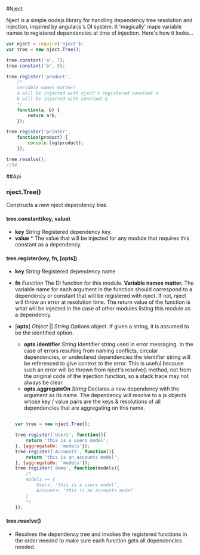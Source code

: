 #Nject

Nject is a simple nodejs library for handling dependency tree resolution and injection, inspired by angularjs's DI system. It 'magically' maps variable names to registered dependencies at time of injection. Here's how it looks...

```javascript
var nject = require('nject');
var tree = new nject.Tree();

tree.constant('a', 7);
tree.constant('b', 9);

tree.register('product',
    /*
    variable names matter!
    a will be injected with nject's registered constant a
    b will be injected with constant b
    */
    function(a, b) {
        return a*b;
    });

tree.register('printer',
    function(product) {
        console.log(product);
    });

tree.resolve();
//54

```

##Api

### nject.Tree()

Constructs a new nject dependency tree.

#### tree.constant(key, value)

 - **key** *String* Registered dependency key.
 - **value** * The value that will be injected for any module that requires this constant as a dependency.

#### tree.register(key, fn, [opts])

 - **key** *String* Registered dependency name
 - **fn** *Function* The DI function for this module. **Variable names matter.** The variable name for each argument in the function should correspond to a dependency or constant that will be registered with nject. If not, nject will throw an error at resolution time. The return value of the function is what will be injected in the case of other modules listing this module as a dependency.
 - [**opts**] *Object* || *String* Options object. If given a string, it is assumed to be the identified option.
    - **opts.identifier** *String* Identifier string used in error messaging. In the case of errors resulting from naming conflicts, circular dependencies, or undeclared dependencies the identifier string will be referenced to give context to the error. This is useful because such an error will be thrown from nject's resolve() method, not from the original code of the injection function, so a stack trace may not always be clear.
    - **opts.aggregateOn** *String* Declares a new dependency with the argument as its name. The dependency will resolve to a js objects whose key / value pairs are the keys & resolutions of all dependencies that are aggregating on this name.

    ```javascript

    var tree = new nject.Tree();

    tree.register('Users', function(){
        return 'this is a users model';
    }, {aggregateOn: 'models'});
    tree.register('Accounts', function(){
        return 'this is an accounts model';
    }, {aggregateOn: 'models'});
    tree.register('demo', function(models){
        /*
        models == {
            Users: 'this is a users model',
            Accounts: 'this is an accounts model'
        }
        */
    });

    ```

 #### tree.resolve()

 - Resolves the dependency tree and invokes the registered functions in the order needed to make sure each function gets all dependencies needed.
